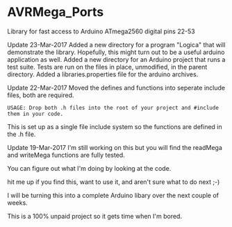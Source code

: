 
# AVRMega_Ports

Library for fast access to Arduino ATmega2560 digital pins 22-53

Update 23-Mar-2017
Added a new directory for a program "Logica" that will demonstrate the library.
   Hopefully, this might turn out to be a useful arduino application as well.
Added a new directory for an Arduino project that runs a test suite.
   Tests are run on the files in place, unmodified, in the parent directory.
Added a libraries.properties file for the arduino archives.

Update 22-Mar-2017
Moved the defines and functions into seperate include files, both are required.

    USAGE: Drop both .h files into the root of your project and #include them in your code.
    
This is set up as a single file include system so the functions are defined in the .h file.
 

Update 19-Mar-2017
I'm still working on this but you will find the readMega and writeMega functions are fully tested.

You can figure out what I'm doing by looking at the code. 

hit me up if you find this, want to use it, and aren't sure what to do next ;-)

I will be turning this into a complete Arduino libary over the next couple of weeks.

This is a 100% unpaid project so it gets time when I'm bored.
